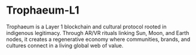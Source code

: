 # Trophaeum-L1
Trophaeum is a Layer 1 blockchain and cultural protocol rooted in indigenous legitimacy. Through AR/VR rituals linking Sun, Moon, and Earth nodes, it creates a regenerative economy where communities, brands, and cultures connect in a living global web of value.

